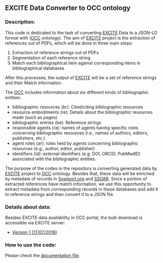 ## EXCITE Data Converter to OCC ontology

### Description:

This code is dedicated to the task of converting [EXCITE](https://west.uni-koblenz.de/en/research/excite) Data to a JSON-LD format with ([OCC](http://opencitations.net/corpus) ontology).
The aim of [EXCITE](https://west.uni-koblenz.de/en/research/excite) project is the extraction of references out of PDFs, which will be done in three main steps:

1. Extraction of reference strings out of PDFs
2. Segmentation of each reference string
3. Match each bibliographical item against corresponding items in bibliographical databases

After this processes, the output of [EXCITE](https://west.uni-koblenz.de/en/research/excite) will be a set of reference strings and their Match information.

The [OCC](http://opencitations.net/corpus) includes information about six different kinds of bibliographic entities:

* bibliographic resources (br): Cited/citing bibliographic resources
* resource embodiments (re): Details about the bibliographic resources made (such as pages)
* bibliographic entries (be): Reference strings
* responsible agents (ra):  names of agents having specific roles concerning bibliographic resources (i.e., names of authors, editors, publishers, etc.)
* agent roles (ar): roles held by agents concerning bibliographic resources (e.g., author, editor, publisher)
* identifiers (id): external identifiers (e.g. DOI, ORCID, PubMedID) associated with the bibliographic entities.

The purpose of the codes in the repository is converting generated data by [EXCITE](https://west.uni-koblenz.de/en/research/excite) project to [OCC](http://opencitations.net/corpus) ontology. Besides that, these data will be enriched by metadata of records in [Sowiport.org](http://sowiport.gesis.org/) and [SSOAR](http://www.ssoar.info/).
Since a portion of extracted references have match information, we use this opportunity to extract metadata from corresponding records in these databases and add it to reference strings and then convert it to a 
JSON file.

### Details about data:

Besides EXCITE data availability in OCC portal, the bulk download is accessible via EXCITE server:

* [Version 1 (17/07/2018)](http://excite-compute.west.uni-koblenz.de/download/OCC/ssoar_17jul2018/data/data_20180717183529.json)

### How to use the code:

Please check the [documentation file](https://github.com/exciteproject/Convertor_EXCITEdata_OCCJson/blob/master/documents/EXCITE%20Data%20Converter%20to%20OCC%20ontology.pdf).
